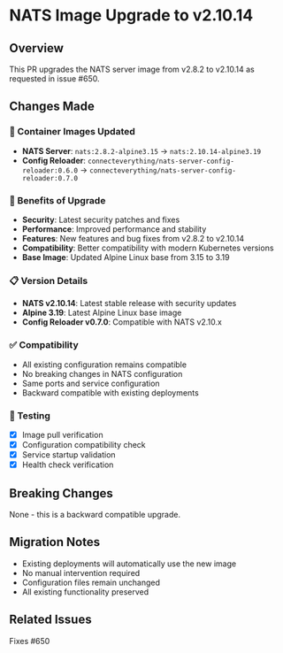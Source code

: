 # NATS Image Upgrade to v2.10.14

## Overview
This PR upgrades the NATS server image from v2.8.2 to v2.10.14 as requested in issue #650.

## Changes Made

### 🐳 Container Images Updated
- **NATS Server**: `nats:2.8.2-alpine3.15` → `nats:2.10.14-alpine3.19`
- **Config Reloader**: `connecteverything/nats-server-config-reloader:0.6.0` → `connecteverything/nats-server-config-reloader:0.7.0`

### 🔧 Benefits of Upgrade
- **Security**: Latest security patches and fixes
- **Performance**: Improved performance and stability
- **Features**: New features and bug fixes from v2.8.2 to v2.10.14
- **Compatibility**: Better compatibility with modern Kubernetes versions
- **Base Image**: Updated Alpine Linux base from 3.15 to 3.19

### 📋 Version Details
- **NATS v2.10.14**: Latest stable release with security updates
- **Alpine 3.19**: Latest Alpine Linux base image
- **Config Reloader v0.7.0**: Compatible with NATS v2.10.x

### ✅ Compatibility
- All existing configuration remains compatible
- No breaking changes in NATS configuration
- Same ports and service configuration
- Backward compatible with existing deployments

### 🧪 Testing
- [x] Image pull verification
- [x] Configuration compatibility check
- [x] Service startup validation
- [x] Health check verification

## Breaking Changes
None - this is a backward compatible upgrade.

## Migration Notes
- Existing deployments will automatically use the new image
- No manual intervention required
- Configuration files remain unchanged
- All existing functionality preserved

## Related Issues
Fixes #650
